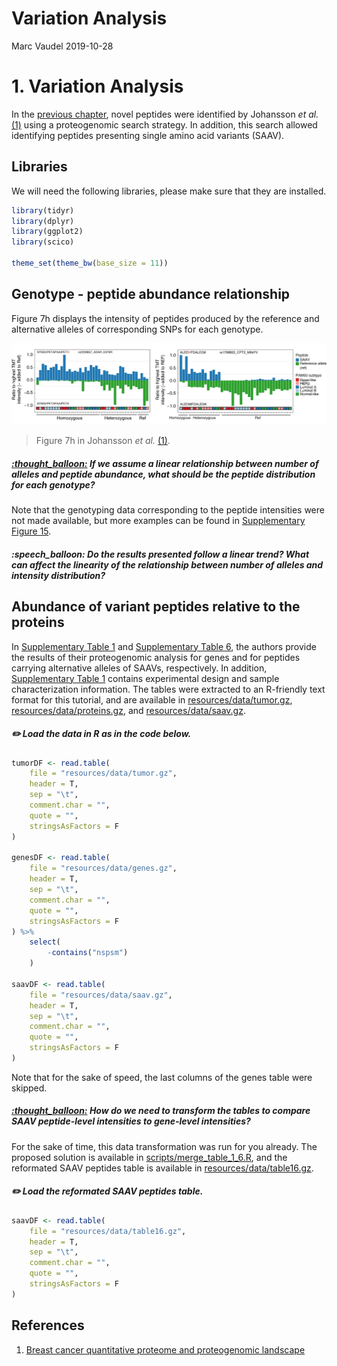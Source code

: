 Variation Analysis
================
Marc Vaudel
2019-10-28

# 1\. Variation Analysis

In the [previous chapter](novel_peptides.md), novel peptides were
identified by Johansson *et al.* [(1)](#references) using a
proteogenomic search strategy. In addition, this search allowed
identifying peptides presenting single amino acid variants (SAAV).

## Libraries

We will need the following libraries, please make sure that they are
installed.

``` r
library(tidyr)
library(dplyr)
library(ggplot2)
library(scico)

theme_set(theme_bw(base_size = 11))
```

## Genotype - peptide abundance relationship

Figure 7h displays the intensity of peptides produced by the reference
and alternative alleles of corresponding SNPs for each genotype.

![Figure\_7h](resources/images/Fig7h.png?raw=true
"Johansson et al. Fig 7h")

> Figure 7h in Johansson *et al.*
[(1)](#references).

##### [:thought\_balloon:](answers.md#thought_balloon-if-we-assume-a-linear-relationship-between-number-of-alleles-and-peptide-abundance-what-should-be-the-peptide-distribution-for-each-genotype) *If we assume a linear relationship between number of alleles and peptide abundance, what should be the peptide distribution for each genotype?*

Note that the genotyping data corresponding to the peptide intensities
were not made available, but more examples can be found in
[Supplementary Figure
15](../resources/Johansson_et_al_breast_cancer_quantitative_proteome_and_proteogenomic_landscape/supplementary_information.pdf).

##### :speech\_balloon: Do the results presented follow a linear trend? What can affect the linearity of the relationship between number of alleles and intensity distribution?

## Abundance of variant peptides relative to the proteins

In [Supplementary Table
1](../resources/Johansson_et_al_breast_cancer_quantitative_proteome_and_proteogenomic_landscape)
and [Supplementary Table
6](../resources/Johansson_et_al_breast_cancer_quantitative_proteome_and_proteogenomic_landscape),
the authors provide the results of their proteogenomic analysis for
genes and for peptides carrying alternative alleles of SAAVs,
respectively. In addition, [Supplementary Table
1](../resources/Johansson_et_al_breast_cancer_quantitative_proteome_and_proteogenomic_landscape)
contains experimental design and sample characterization information.
The tables were extracted to an R-friendly text format for this
tutorial, and are available in
[resources/data/tumor.gz](resources/data/tumor.gz),
[resources/data/proteins.gz](resources/data/proteins.gz), and
[resources/data/saav.gz](resources/data/saav.gz).

##### :pencil2: Load the data in R as in the code below.

``` r
tumorDF <- read.table(
    file = "resources/data/tumor.gz",
    header = T,
    sep = "\t",
    comment.char = "",
    quote = "",
    stringsAsFactors = F
)

genesDF <- read.table(
    file = "resources/data/genes.gz",
    header = T,
    sep = "\t",
    comment.char = "",
    quote = "",
    stringsAsFactors = F
) %>%
    select(
        -contains("nspsm")
    )

saavDF <- read.table(
    file = "resources/data/saav.gz",
    header = T,
    sep = "\t",
    comment.char = "",
    quote = "",
    stringsAsFactors = F
)
```

Note that for the sake of speed, the last columns of the genes table
were
skipped.

##### [:thought\_balloon:](answers.md#thought_balloon-if-we-assume-a-linear-relationship-between-number-of-alleles-and-peptide-abundance-what-should-be-the-peptide-distribution-for-each-genotype) *How do we need to transform the tables to compare SAAV peptide-level intensities to gene-level intensities?*

For the sake of time, this data transformation was run for you already.
The proposed solution is available in
[scripts/merge\_table\_1\_6.R](resources/data/saav.gz), and the
reformated SAAV peptides table is available in
[resources/data/table16.gz](resources/data/table16.gz).

##### :pencil2: Load the reformated SAAV peptides table.

``` r
saavDF <- read.table(
    file = "resources/data/table16.gz",
    header = T,
    sep = "\t",
    comment.char = "",
    quote = "",
    stringsAsFactors = F
)
```

## References

1)  [Breast cancer quantitative proteome and proteogenomic
    landscape](https://www.ncbi.nlm.nih.gov/pubmed/30962452)
